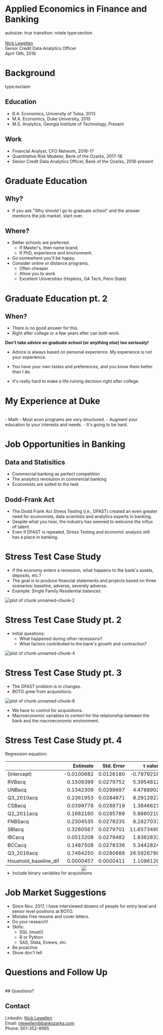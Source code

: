 

<style>
.footer {
    color: black;
    background: white;
    position: fixed;
    top: 90%;
    text-align:center;
    width:100%;
}
.midcenter {
    position: fixed;
    top: 75%;
    left: 50%;
}
.small-code pre code {
  font-size: 1em;
}

.reveal h3 {
  word-wrap: normal;
  -moz-hyphens: none;
}
.reveal h1 {
  word-wrap: normal;
  -moz-hyphens: none;
}
.exclaim .reveal .state-background {
  background: white;
} 

.exclaim .reveal h1,
.exclaim .reveal h2,
.exclaim .reveal p {
  color: black;
}
.section .reveal .state-background {
    background: white;}
.section .reveal h1,
.section .reveal p {
    color: black;
    position: relative;
    top: 4%;}
</style>


Applied Economics in Finance and Banking 
========================================================
autosize: true
transition: rotate
type:section
<br>
<br>
<a href="https://www.linkedin.com/in/nick-lewellen-8b305472/">Nick Lewellen</a> <br>
Senior Credit Data Analytics Officer <br>
April 13th, 2018 <br>


<div class="midcenter"><div style="margin-left:-0px;margin-top:-75px;"><img style="margin:0px; background-color:transparent; border:0px; box-shadow:none;" src="tulogo.jpg"></img></div></div>

Background
========================================================
type:exclaim

## Education

- B.A. Economics, University of Tulsa, 2013
- M.A. Economics, Duke University, 2015
- M.S. Analytics, Georgia Institute of Technology, Present

## Work

- Financial Analyst, CFO Network, 2016-17
- Quantitative Risk Modeler, Bank of the Ozarks, 2017-18
- Senior Credit Data Analytics Officer, Bank of the Ozarks, 2018-present

Graduate Education
========================================================

## Why?

- If you ask "Why should I go to graduate school" and the answer
mentions the job market, start over. 

## Where?

- Better schools are preferred. 
    - If Master's, then name brand.
    - If PhD, experience and environment.
- Go somewhere you'll be happy. 
- Consider online or distance programs. 
    - Often cheaper
    - Allow you to work 
    - Excellent Universities (Hopkins, GA Tech, Penn State)

 

Graduate Education pt. 2
========================================================

## When?

- There is no good answer for this. 
- Right after college or a few years after can both work.

<b>Don't take advice on graduate school (or anything else) too seriously!</b>
<br>
- Advice is always based on personal experience. My experience is not your experience.

- You have your own tastes and preferences, and you know them better than I do. 

- It's really hard to make a life ruining decision right after college. 

My Experience at Duke
========================================================
<br>
- Math
- Most econ programs are very structured.
- Augment your education to your interests and needs. 
- It's going to be hard. 


Job Opportunities in Banking
========================================================

## Data and Statisitics 

- Commercial banking as perfect competition
- The analytics revolution in commercial banking
- Economists are suited to the task


## Dodd-Frank Act

- The Dodd Frank Act Stress Testing (i.e., DFAST) created an even greater need for 
economists, data scientists and analytics experts in banking.
- Despite what you hear, the industry has seemed to welcome the influx of talent.
- Even if DFAST is repealed, Stress Testing and economic analysis still has a place in
banking.

Stress Test Case Study
========================================================

- If the economy enters a recession, what happens to the 
bank's assets, deposits, etc.?
- The goal is to produce financial statements and projects
based on three scenarios: baseline, adverse, severely adverse.
- Example: Single Family Residential balances



<img src="presentation-figure/unnamed-chunk-2-1.png" title="plot of chunk unnamed-chunk-2" alt="plot of chunk unnamed-chunk-2" angle=90 style="display: block; margin: auto;" />

Stress Test Case Study pt. 2
========================================================

- Initial questions:
    - What happened during other recessions?
    - What factors contributed to the bank's growth and 
    contraction? 



<img src="presentation-figure/unnamed-chunk-4-1.png" title="plot of chunk unnamed-chunk-4" alt="plot of chunk unnamed-chunk-4" angle=90 style="display: block; margin: auto;" />

Stress Test Case Study pt. 3
========================================================

- The DFAST problem is in changes. 
- BOTO grew from acquisitions. 



<img src="presentation-figure/unnamed-chunk-6-1.png" title="plot of chunk unnamed-chunk-6" alt="plot of chunk unnamed-chunk-6" angle=90 style="display: block; margin: auto;" />

- We have to control for acquisitions. 
- Macroeconomic variables to contorl for the relationship
between the bank and the macroeconomic environment. 

Stress Test Case Study pt. 4
========================================================

Regression equation: 

$$% \delta Balance__t= \beta_0+ \beta_1 RVBacq+ \beta_2 UNBacq+ \beta_3 2010Q3acq+ \beta_4 CSBacq +\beta_5 2011Q2acq +\beta_6 GBIacq + \beta_7 FNBacq + \beta_8 SBIacq+ \beta_9 IBCacq + \beta_10 BCCacq+ \beta_11 2016Q3acq+ \beta_12 ∆Households+ \epsilon$$





|                      |   Estimate| Std. Error|    t value| Pr(>&#124;t&#124;)|
|:---------------------|----------:|----------:|----------:|------------------:|
|(Intercept)           | -0.0100682|  0.0126180| -0.7979218|          0.4283477|
|RVBacq                |  0.1509399|  0.0279752|  5.3954812|          0.0000015|
|UNBacq                |  0.1342309|  0.0299697|  4.4788902|          0.0000383|
|Q3_2010acq            |  0.2361953|  0.0284871|  8.2912927|          0.0000000|
|CSBacq                |  0.0399778|  0.0288719|  1.3846621|          0.1717477|
|Q2_2011acq            |  0.1682160|  0.0285789|  5.8860210|          0.0000002|
|FNBSacq               |  0.2304535|  0.0278235|  8.2827037|          0.0000000|
|SBIacq                |  0.3260567|  0.0279701| 11.6573499|          0.0000000|
|IBCacq                |  0.0513208|  0.0279482|  1.8362833|          0.0717228|
|BCCacq                |  0.1487508|  0.0278336|  5.3442824|          0.0000018|
|Q3_2016acq            |  0.7464250|  0.0280688| 26.5926786|          0.0000000|
|Houshold_baseline_dif |  0.0000457|  0.0000411|  1.1096126|          0.2719941|

- Include binary variables for acquisitions



Job Market Suggestions
========================================================

- Since Nov. 2017, I have interviewed dozens of people for entry
level and senior level positions at BOTO. 
- Mistake free resume and cover letters. 
- Do your research!
- Skills:
    - SQL (must!)
    - R or Python
    - SAS, Stata, Eviews, etc.
- Be proactive
- Show don't tell 


Questions and Follow Up
========================================================
<br>
## Questions?
<br>

## Contact

Linkedin: <a href="https://www.linkedin.com/in/nick-lewellen-8b305472/">Nick Lewellen</a> <br> 
Email: <a href="nlewellen@bankozarks.com">nlewellen@bankozarks.com</a> <br>
Phone: 501-352-8985 <br>
 

